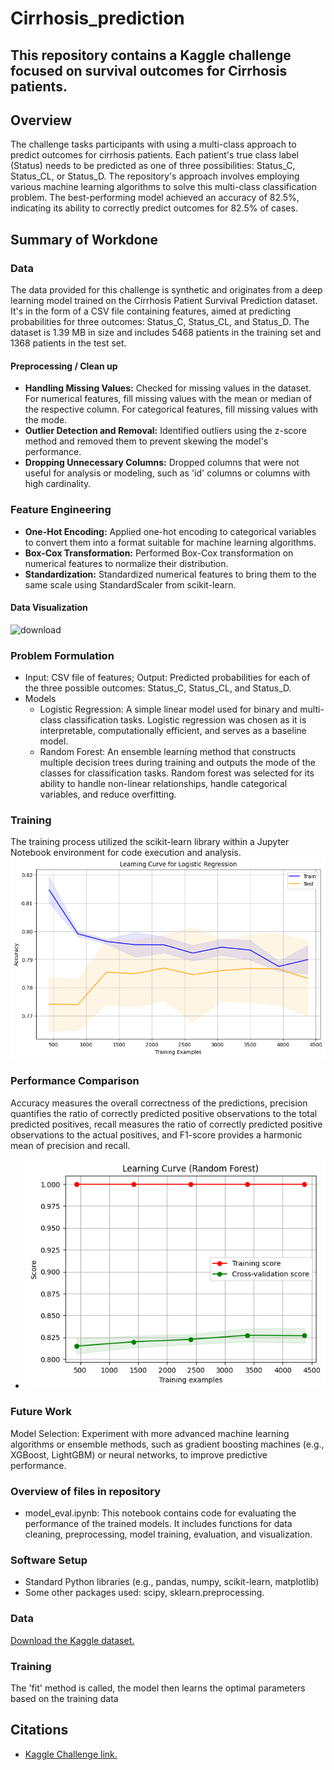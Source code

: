# Cirrhosis_prediction
This repository contains a Kaggle challenge focused on survival outcomes for Cirrhosis patients.
------

## Overview
The challenge tasks participants with using a multi-class approach to predict outcomes for cirrhosis patients. Each patient's true class label (Status) needs to be predicted as one of three possibilities: Status_C, Status_CL, or Status_D. The repository's approach involves employing various machine learning algorithms to solve this multi-class classification problem. The best-performing model achieved an accuracy of 82.5%, indicating its ability to correctly predict outcomes for 82.5% of cases.

## Summary of Workdone

### Data
The data provided for this challenge is synthetic and originates from a deep learning model trained on the Cirrhosis Patient Survival Prediction dataset. It's in the form of a CSV file containing features, aimed at predicting probabilities for three outcomes: Status_C, Status_CL, and Status_D. The dataset is 1.39 MB in size and includes 5468 patients in the training set and 1368 patients in the test set.

#### Preprocessing / Clean up
* **Handling Missing Values:** Checked for missing values in the dataset. For numerical features, fill missing values with the mean or median of the respective column. For categorical features, fill missing values with the mode.
* **Outlier Detection and Removal:** Identified outliers using the z-score method and removed them to prevent skewing the model's performance.
* **Dropping Unnecessary Columns:** Dropped columns that were not useful for analysis or modeling, such as 'id' columns or columns with high cardinality.

### Feature Engineering
* **One-Hot Encoding:** Applied one-hot encoding to categorical variables to convert them into a format suitable for machine learning algorithms.
* **Box-Cox Transformation:** Performed Box-Cox transformation on numerical features to normalize their distribution.
* **Standardization:** Standardized numerical features to bring them to the same scale using StandardScaler from scikit-learn.

#### Data Visualization
![download](./images/cirrhosis_pairplot.png)

### Problem Formulation
  * Input: CSV file of features; Output: Predicted probabilities for each of the three possible outcomes: Status_C, Status_CL, and Status_D.
  * Models
    * Logistic Regression: A simple linear model used for binary and multi-class classification tasks. Logistic regression was chosen as it is interpretable, computationally efficient, and serves as a baseline model.
    * Random Forest: An ensemble learning method that constructs multiple decision trees during training and outputs the mode of the classes for classification tasks. Random forest was selected for its ability to handle non-linear relationships, handle categorical variables, and reduce overfitting.

### Training
The training process utilized the scikit-learn library within a Jupyter Notebook environment for code execution and analysis.
![Logistic Regression Learning curve](./images/log_reg_lc.png)


### Performance Comparison

Accuracy measures the overall correctness of the predictions, precision quantifies the ratio of correctly predicted positive observations to the total predicted positives, recall measures the ratio of correctly predicted positive observations to the actual positives, and F1-score provides a harmonic mean of precision and recall.
*  ![Random Forest Learning Curve](./images/random_for_lc.png)


### Future Work
Model Selection: Experiment with more advanced machine learning algorithms or ensemble methods, such as gradient boosting machines (e.g., XGBoost, LightGBM) or neural networks, to improve predictive performance.

### Overview of files in repository
  * model_eval.ipynb: This notebook contains code for evaluating the performance of the trained models. It includes functions for data cleaning, preprocessing, model training, evaluation, and visualization.

### Software Setup
* Standard Python libraries (e.g., pandas, numpy, scikit-learn, matplotlib)
* Some other packages used: scipy, sklearn.preprocessing.

### Data
[Download the Kaggle dataset.](https://www.kaggle.com/competitions/playground-series-s3e26/data)

### Training
The 'fit' method is called, the model then learns the optimal parameters based on the training data

## Citations
* [Kaggle Challenge link.](https://www.kaggle.com/competitions/playground-series-s3e26/data)
